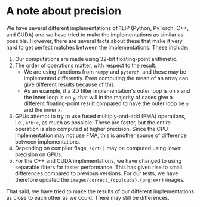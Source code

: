 # A note about precision

We have several different implementations of ꟻLIP (Python, PyTorch, C++, and CUDA) and we have tried to make
the implementations as similar as possible. However, there are several facts about these that make it very hard
to get perfect matches between the implementations.
These include:
1. Our computations are made using 32-bit floating-point arithmetic.
2. The order of operations matter, with respect to the result.
    * We are using functions from `numpy` and `pytorch`, and these may be implemented differently. Even computing the mean of an
      array can give different results because of this.
    * As an example, if a 2D filter implementation's outer loop is on `x` and the inner loop is on `y`, that will in the majority
      of cases give a different floating-point result compared to have the outer loop be `y` and the inner `x`.
4. GPUs attempt to try to use fused multiply-and-add (FMA) operations, i.e., `a*b+c`, as much as possible. These are faster, but the entire
   operation is also computed at higher precision. Since the CPU implementation may not use FMA, this is another source of difference
   between implementations.
5. Depending on compiler flags, `sqrt()` may be computed using lower precision on GPUs.
6. For the C++ and CUDA implementations, we have changed to using separable filters for faster performance.
   This has given rise to small differences compared to previous versions. For our tests, we have therefore updated the `images/correct_{cpp|cuda}.{png|exr}` images.

That said, we have tried to make the results of our different implementations as close to each other as we could. There may still be differences.

